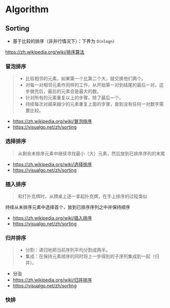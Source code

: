 # Algorithm

## Sorting

- 基于比较的排序（非并行情况下）：下界为 `O(nlogn)`

https://zh.wikipedia.org/wiki/排序算法

### 冒泡排序

> - 比较相邻的元素。如果第一个比第二个大，就交换他们两个。
> - 对每一对相邻元素作同样的工作，从开始第一对到结尾的最后一对。这步做完后，最后的元素会是最大的数。
> - 针对所有的元素重复以上的步骤，除了最后一个。
> - 持续每次对越来越少的元素重复上面的步骤，直到没有任何一对数字需要比较。

- https://zh.wikipedia.org/wiki/冒泡排序
- https://visualgo.net/zh/sorting

### 选择排序

> 从剩余未排序元素中继续寻找最小（大）元素，然后放到已排序序列的末尾

- https://zh.wikipedia.org/wiki/选择排序
- https://visualgo.net/zh/sorting

### 插入排序

> 和打扑克牌时，从牌桌上逐一拿起扑克牌，在手上排序的过程类似

持续从未排序元素中选择首个，放到已排序序列之中并保持顺序

- https://zh.wikipedia.org/wiki/插入排序
- https://visualgo.net/zh/sorting

### 归并排序

> - 分割：递归地把当前序列平均分割成两半。
> - 集成：在保持元素顺序的同时将上一步得到的子序列集成到一起（归并）。

- 分治
- https://zh.wikipedia.org/wiki/归并排序
- https://visualgo.net/zh/sorting

### 快排

